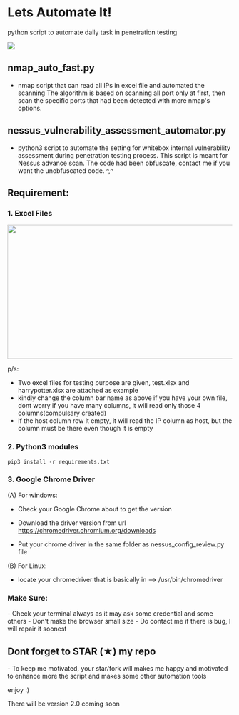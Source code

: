 # Lets Automate It!
python script to automate daily task in penetration testing

![](https://github.com/saitamang/saitamang.github.io/blob/master/assets/images/nessus_auto.gif)

## nmap_auto_fast.py ##
- nmap script that can read all IPs in excel file and automated the scanning
The algorithm is based on scanning all port only at first, then scan the specific ports that had been detected with more nmap's options.

## nessus_vulnerability_assessment_automator.py ##
- python3 script to automate the setting for whitebox internal vulnerability assessment during penetration testing process. This script is meant for Nessus advance scan. The code had been obfuscate, contact me if you want the unobfuscated code. ^,^

<h2> Requirement: </h2>
<h3> 1. Excel Files </h3>

<img src="https://github.com/saitamang/saitamang.github.io/blob/master/assets/images/excel_nessus.PNG" alt="" data-canonical-src="https://github.com/saitamang/saitamang.github.io/blob/master/assets/images/excel_nessus.PNG" width="1000" height="300" />

p/s: 
- Two excel files for testing purpose are given, test.xlsx and harrypotter.xlsx are attached as example
- kindly change the column bar name as above if you have your own file, dont worry if you have many columns, it will read only those 4 columns(compulsary created)
- if the host column row it empty, it will read the IP column as host, but the column must be there even though it is empty

<h3> 2. Python3 modules </h3>

`pip3 install -r requirements.txt`

<h3> 3. Google Chrome Driver </h3>
(A) For windows:

- Check your Google Chrome about to get the version

- Download the driver version from url https://chromedriver.chromium.org/downloads

- Put your chrome driver in the same folder as nessus_config_review.py file

(B) For Linux:
- locate your chromedriver that is basically in --> /usr/bin/chromedriver

<h3>Make Sure:</h3>
- Check your terminal always as it may ask some credential and some others
- Don't make the browser small size
- Do contact me if there is bug, I will repair it soonest

<h2>Dont forget to STAR (★) my repo</h2>
- To keep me motivated, your star/fork will makes me happy and motivated to enhance more the script and makes some other automation tools

enjoy :)

There will be version 2.0 coming soon

